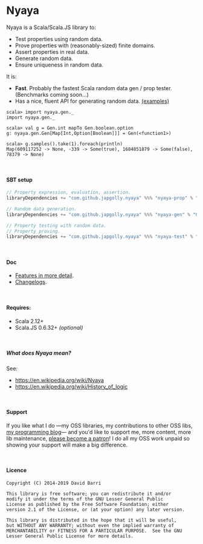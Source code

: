 Nyaya
=====

Nyaya is a Scala/Scala.JS library to:
* Test properties using random data.
* Prove properties with (reasonably-sized) finite domains.
* Assert properties in real data.
* Generate random data.
* Ensure uniqueness in random data.

It is:
* **Fast**. Probably the fastest Scala random data gen / prop tester. (Benchmarks coming soon…)
* Has a nice, fluent API for generating random data. [(examples)](doc/FEATURES.md#generating-random-data)
```
scala> import nyaya.gen._
import nyaya.gen._

scala> val g = Gen.int mapTo Gen.boolean.option
g: nyaya.gen.Gen[Map[Int,Option[Boolean]]] = Gen(<function1>)

scala> g.samples().take(1).foreach(println)
Map(609117252 -> None, -339 -> Some(true), 1684851879 -> Some(false), 78379 -> None)
```

<br>

#### SBT setup

```scala
// Property expression, evaluation, assertion.
libraryDependencies += "com.github.japgolly.nyaya" %%% "nyaya-prop" % "0.9.2"

// Random data generation.
libraryDependencies += "com.github.japgolly.nyaya" %%% "nyaya-gen" % "0.9.2"

// Property testing with random data.
// Property proving.
libraryDependencies += "com.github.japgolly.nyaya" %%% "nyaya-test" % "0.9.2" % Test
```

<br>

#### Doc

* [Features in more detail](doc/FEATURES.md).
* [Changelogs](doc/changelog/).

<br>

#### Requires:
* Scala 2.12+
* Scala.JS 0.6.32+ *(optional)*

<br>

##### What does Nyaya mean?

See:
* https://en.wikipedia.org/wiki/Nyaya
* https://en.wikipedia.org/wiki/History_of_logic

<br>

#### Support
If you like what I do
—my OSS libraries, my contributions to other OSS libs, [my programming blog](https://japgolly.blogspot.com)—
and you'd like to support me, more content, more lib maintenance, [please become a patron](https://www.patreon.com/japgolly)!
I do all my OSS work unpaid so showing your support will make a big difference.

<br>

#### Licence
```
Copyright (C) 2014-2019 David Barri

This library is free software; you can redistribute it and/or
modify it under the terms of the GNU Lesser General Public
License as published by the Free Software Foundation; either
version 2.1 of the License, or (at your option) any later version.

This library is distributed in the hope that it will be useful,
but WITHOUT ANY WARRANTY; without even the implied warranty of
MERCHANTABILITY or FITNESS FOR A PARTICULAR PURPOSE.  See the GNU
Lesser General Public License for more details.
```
